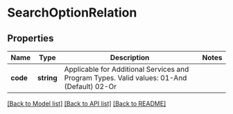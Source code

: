 # SearchOptionRelation

## Properties
Name | Type | Description | Notes
------------ | ------------- | ------------- | -------------
**code** | **string** | Applicable for Additional Services and Program Types.  Valid values:  01-And (Default) 02-Or | 

[[Back to Model list]](../../README.md#documentation-for-models) [[Back to API list]](../../README.md#documentation-for-api-endpoints) [[Back to README]](../../README.md)

